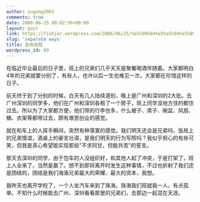 ```yaml
---
author: yugang2002
comments: true
date: 2006-06-25 08:02:56+00:00
layout: post
link: https://fishjar.wordpress.com/2006/06/25/%e5%90%84%e5%a5%94%e5%89%8d%e7%a8%8b/
slug: 'separate ways'
title: 各奔前程
wordpress_id: 89
---
```


在临近毕业最后的日子里，班上的兄弟们几乎天天是聚餐喝酒伴随着。大家都明白4年的兄弟就要分别了，有些人，也许以后一生也难见一次，大家都在珍惜这样的日子。




前天终于到了分别的时候，白天有几人陆续道别，晚上是广州和深圳的2大批。去广州深圳的同学多，他们在广州和深圳各租了一个房子，班上同学没地方住的都住过去。所以为了大家都方便，他们带的行李也多，什么被子、席子、碗盆、风扇、桶、衣架等都带过去，颇有艰苦创业的感觉。




就在和车上的人挥手瞬间，突然有种落寞的感觉。我们明天还会是兄弟吗，饭局上的兄弟情谊，酒桌上的豪言壮语，是我们明天的行为写照吗？我似乎担心的有些可笑，但我是真心希望能实现那些"不求同甘，但能共苦"的誓言。




那天去深圳的同学，由于包车的人没组织好，和其他人起了冲突，于是打架了，班上人全来了，当然是赢了。想不到即将离开时发生这种事情，不过也折射了我们还是团结的，团结是我们海渔兄弟最大的荣耀、最大的资本，我想。




我昨天也离开学校了，一个人坐汽车来到了珠海，珠海我们班就我一人，有点孤单。不知什么时候能去广州、深圳看看那里的兄弟们，去那边一起混在天涯。
